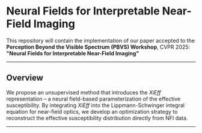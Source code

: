 # Neural Fields for Interpretable Near-Field Imaging

This repository will contain the implementation of our paper accepted to the **Perception Beyond the Visible Spectrum (PBVS) Workshop**, CVPR 2025:  
**"Neural Fields for Interpretable Near-Field Imaging"**

---

## Overview

We propose an unsupervised method that introduces the _XiEff_ representation – a neural field-based parameterization of the effective susceptibility. By integrating _XiEff_ into the Lippmann-Schwinger integral equation for near-field optics, we develop an optimization strategy to reconstruct the effective susceptibility distribution directly from NFI data.

---